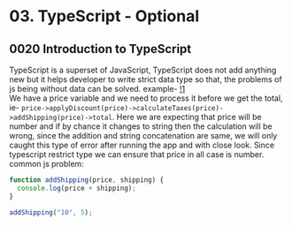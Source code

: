 # 03. TypeScript - Optional

## 0020 Introduction to TypeScript

TypeScript is a superset of JavaScript, TypeScript does not add anything new but it helps developer to write strict data type so that, the problems of js being without data can be solved. example-
[!1](../images/0020%20Introduction%20to%20TypeScript.png)  
We have a price variable and we need to process it before we get the total, ie- `price->applyDiscount(price)->calculateTaxes(price)->addShipping(price)->total`. Here we are expecting that price will be number and if by chance it changes to string then the calculation will be wrong, since the addition and string concatenation are same, we will only caught this type of error after running the app and with close look. Since typescript restrict type we can ensure that price in all case is number.
common js problem:

```js
function addShipping(price, shipping) {
  console.log(price + shipping);
}

addShipping("10", 5);
```
